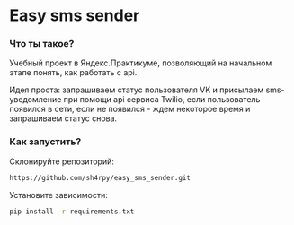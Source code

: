 # Easy sms sender

### Что ты такое?

Учебный проект в Яндекс.Практикуме, позволяющий на начальном этапе понять, как работать с api.

Идея проста: запрашиваем статус пользователя VK и присылаем sms-уведомление при помощи api сервиса Twilio, если пользователь появился в сети, если не появился - ждем некоторое время и запрашиваем статус снова.

### Как запустить?

Склонируйте репозиторий:

```bash
https://github.com/sh4rpy/easy_sms_sender.git
```

Установите зависимости:

```bash
pip install -r requirements.txt
```